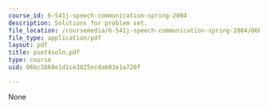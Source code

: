 ```yaml
---
course_id: 6-541j-speech-communication-spring-2004
description: Solutions for problem set.
file_location: /coursemedia/6-541j-speech-communication-spring-2004/06bc3868e1d1ce3025ecda601e1a720f_pset4soln.pdf
file_type: application/pdf
layout: pdf
title: pset4soln.pdf
type: course
uid: 06bc3868e1d1ce3025ecda601e1a720f

---
```

None